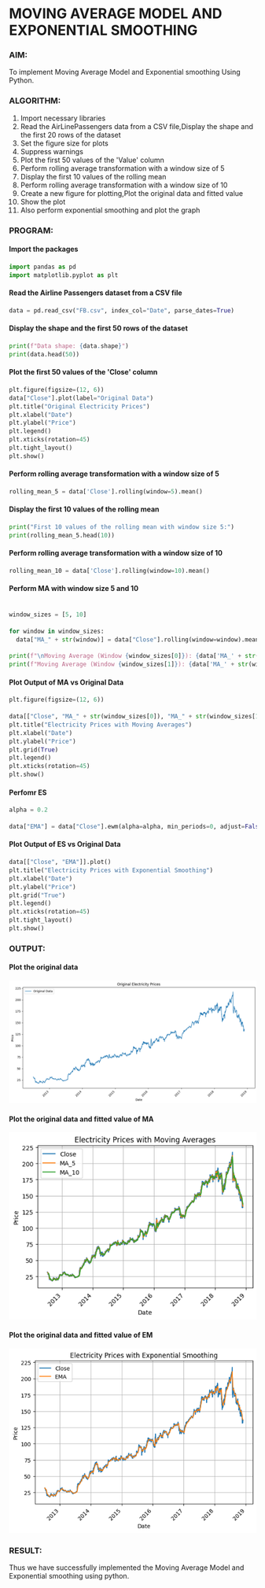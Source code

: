 # MOVING AVERAGE MODEL AND EXPONENTIAL SMOOTHING

### AIM:
To implement Moving Average Model and Exponential smoothing Using Python.
### ALGORITHM:
1. Import necessary libraries
2. Read the AirLinePassengers data from a CSV file,Display the shape and the first 20 rows of
the dataset
3. Set the figure size for plots
4. Suppress warnings
5. Plot the first 50 values of the 'Value' column
6. Perform rolling average transformation with a window size of 5
7. Display the first 10 values of the rolling mean
8. Perform rolling average transformation with a window size of 10
9. Create a new figure for plotting,Plot the original data and fitted value
10. Show the plot
11. Also perform exponential smoothing and plot the graph
### PROGRAM:
#### Import the packages
```py
import pandas as pd
import matplotlib.pyplot as plt
```
#### Read the Airline Passengers dataset from a CSV file
```py
data = pd.read_csv("FB.csv", index_col="Date", parse_dates=True)
```
#### Display the shape and the first 50 rows of the dataset
```py
print(f"Data shape: {data.shape}")
print(data.head(50))
```
#### Plot the first 50 values of the 'Close' column
```py
plt.figure(figsize=(12, 6))
data["Close"].plot(label="Original Data")
plt.title("Original Electricity Prices")
plt.xlabel("Date")
plt.ylabel("Price")
plt.legend()
plt.xticks(rotation=45)
plt.tight_layout()
plt.show()
```
#### Perform rolling average transformation with a window size of 5
```py
rolling_mean_5 = data['Close'].rolling(window=5).mean()
```
#### Display the first 10 values of the rolling mean
```py
print("First 10 values of the rolling mean with window size 5:")
print(rolling_mean_5.head(10))
```
#### Perform rolling average transformation with a window size of 10
```py
rolling_mean_10 = data['Close'].rolling(window=10).mean()
```
#### Perform MA with window size 5 and 10
```py

window_sizes = [5, 10]

for window in window_sizes:
  data["MA_" + str(window)] = data["Close"].rolling(window=window).mean()

print(f"\nMoving Average (Window {window_sizes[0]}): {data['MA_' + str(window_sizes[0])].head(10)}")
print(f"Moving Average (Window {window_sizes[1]}): {data['MA_' + str(window_sizes[1])].head(10)}")

```
#### Plot Output of MA vs Original Data
```py
plt.figure(figsize=(12, 6))

data[["Close", "MA_" + str(window_sizes[0]), "MA_" + str(window_sizes[1])]].plot()
plt.title("Electricity Prices with Moving Averages")
plt.xlabel("Date")
plt.ylabel("Price")
plt.grid(True)
plt.legend()
plt.xticks(rotation=45)
plt.show()
```
#### Perfomr ES 
```py
alpha = 0.2

data["EMA"] = data["Close"].ewm(alpha=alpha, min_periods=0, adjust=False).mean()
```
####  Plot Output of ES  vs Original Data
```py
data[["Close", "EMA"]].plot()
plt.title("Electricity Prices with Exponential Smoothing")
plt.xlabel("Date")
plt.ylabel("Price")
plt.grid("True")
plt.legend()
plt.xticks(rotation=45)
plt.tight_layout()
plt.show()
```
### OUTPUT:
#### Plot the original data
![output](./output/o1.png)
#### Plot the original data and fitted value of MA
![output](./output/o2.png)

#### Plot the original data and fitted value of EM
![output](./output/o3.png)

### RESULT:
Thus we have successfully implemented the Moving Average Model and Exponential smoothing using python.
